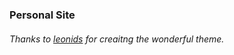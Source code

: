### Personal Site


###### Thanks to [leonids](https://github.com/renyuanz/leonids/) for creaitng the wonderful theme.
